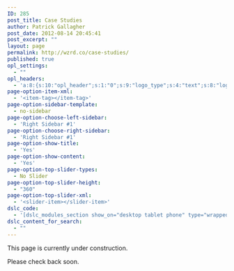 ```yaml
---
ID: 285
post_title: Case Studies
author: Patrick Gallagher
post_date: 2012-08-14 20:45:41
post_excerpt: ""
layout: page
permalink: http://wzrd.co/case-studies/
published: true
opl_settings:
  - ""
opl_headers:
  - 'a:8:{s:10:"opl_header";s:1:"0";s:9:"logo_type";s:4:"text";s:8:"logo_url";s:0:"";s:9:"text_logo";s:18:"The WiZaRD Company";s:10:"logo_color";s:6:"595959";s:9:"logo_font";s:25:"google|"Arvo", serif|Arvo";s:9:"logo_size";s:2:"26";s:10:"logo_align";s:4:"left";}'
page-option-item-xml:
  - '<item-tag></item-tag>'
page-option-sidebar-template:
  - no-sidebar
page-option-choose-left-sidebar:
  - 'Right Sidebar #1'
page-option-choose-right-sidebar:
  - 'Right Sidebar #1'
page-option-show-title:
  - 'Yes'
page-option-show-content:
  - 'Yes'
page-option-top-slider-types:
  - No Slider
page-option-top-slider-height:
  - "360"
page-option-top-slider-xml:
  - '<slider-item></slider-item>'
dslc_code:
  - '[dslc_modules_section show_on="desktop tablet phone" type="wrapped" columns_spacing="spacing" bg_color="rgb(233, 233, 233)" bg_image_thumb="disabled" bg_image="" bg_image_repeat="repeat" bg_image_position="left top" bg_image_attachment="scroll" bg_image_size="auto" bg_video="" bg_video_overlay_color="#000000" bg_video_overlay_opacity="0" border_color="" border_width="0" border_style="solid" border="top right bottom left" margin_h="0" margin_b="0" padding="80" padding_h="0" custom_class="" custom_id="" ] [dslc_modules_area last="yes" first="no" size="12"] [dslc_module]YTo2OntzOjQ6InR5cGUiO3M6NzoibWFzb25yeSI7czoxOToidGh1bWJfcmVzaXplX2hlaWdodCI7czowOiIiO3M6MTg6Im1vZHVsZV9pbnN0YW5jZV9pZCI7czozOiIyMDEiO3M6NzoicG9zdF9pZCI7czozOiIyODUiO3M6MTE6ImRzbGNfbV9zaXplIjtzOjI6IjEyIjtzOjk6Im1vZHVsZV9pZCI7czoxMzoiRFNMQ19Qcm9qZWN0cyI7fQ==[/dslc_module] [/dslc_modules_area] [/dslc_modules_section] '
dslc_content_for_search:
  - ""
---
```

This page is currently under construction.

Please check back soon.